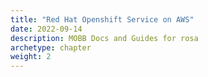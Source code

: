 ```yaml
---
title: "Red Hat Openshift Service on AWS"
date: 2022-09-14
description: MOBB Docs and Guides for rosa
archetype: chapter
weight: 2
---
```


